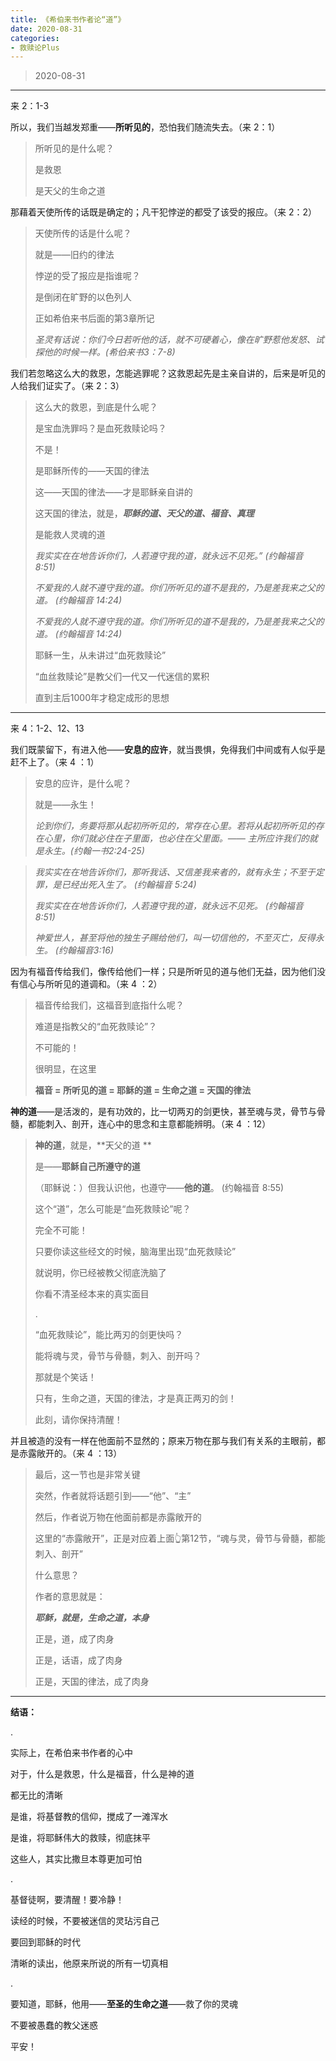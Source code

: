 ```yaml
---
title: 《希伯来书作者论“道”》
date: 2020-08-31 
categories:
- 救赎论Plus
---
```

> 2020-08-31

---

来 2：1-3 

所以，我们当越发郑重——**所听见的**，恐怕我们随流失去。（来 2：1）

> 所听见的是什么呢？
> 
> 是救恩
> 
> 是天父的生命之道

那藉着天使所传的话既是确定的；凡干犯悖逆的都受了该受的报应。（来 2：2） 

> 天使所传的话是什么呢？
> 
> 就是——旧约的律法
> 
> 悖逆的受了报应是指谁呢？
> 
> 是倒闭在旷野的以色列人
> 
> 正如希伯来书后面的第3章所记
> 
> *圣灵有话说：你们今日若听他的话，就不可硬着心，像在旷野惹他发怒、试探他的时候一样。(希伯来书3：7-8)*

<!--more-->

我们若忽略这么大的救恩，怎能逃罪呢？这救恩起先是主亲自讲的，后来是听见的人给我们证实了。（来 2：3） 

> 这么大的救恩，到底是什么呢？
> 
> 是宝血洗罪吗？是血死救赎论吗？
> 
> 不是！
> 
> 是耶稣所传的——天国的律法
> 
> 这——天国的律法——才是耶稣亲自讲的
> 
> 这天国的律法，就是，***耶稣的道、天父的道、福音、真理***
> 
> 是能救人灵魂的道
> 
> *我实实在在地告诉你们，人若遵守我的道，就永远不见死。”  (约翰福音 8:51)*
> 
> *不爱我的人就不遵守我的道。你们所听见的道不是我的，乃是差我来之父的道。 (约翰福音 14:24)*
> 
> *不爱我的人就不遵守我的道。你们所听见的道不是我的，乃是差我来之父的道。 (约翰福音 14:24)*
> 
> 耶稣一生，从未讲过“血死救赎论”
> 
> “血丝救赎论”是教父们一代又一代迷信的累积
> 
> 直到主后1000年才稳定成形的思想

---

来 4：1-2、12、13

我们既蒙留下，有进入他——**安息的应许**，就当畏惧，免得我们中间或有人似乎是赶不上了。（来 4 ：1）

> 安息的应许，是什么呢？
> 
> 就是——永生！
> 
> *论到你们，务要将那从起初所听见的，常存在心里。若将从起初所听见的存在心里，你们就必住在子里面，也必住在父里面。—— 主所应许我们的就是永生。(约翰一书2:24-25)*

> 
> *我实实在在地告诉你们，那听我话、又信差我来者的，就有永生；不至于定罪，是已经出死入生了。  (约翰福音 5:24)*
> 
> *我实实在在地告诉你们，人若遵守我的道，就永远不见死。  (约翰福音 8:51)*
> 
> *神爱世人，甚至将他的独生子赐给他们，叫一切信他的，不至灭亡，反得永生。 (约翰福音3:16)*

因为有福音传给我们，像传给他们一样；只是所听见的道与他们无益，因为他们没有信心与所听见的道调和。（来 4 ：2）

> 福音传给我们，这福音到底指什么呢？
> 
> 难道是指教父的“血死救赎论”？
> 
> 不可能的！
> 
> 很明显，在这里
> 
> **福音 = 所听见的道 = 耶稣的道 = 生命之道 = 天国的律法**

**神的道**——是活泼的，是有功效的，比一切两刃的剑更快，甚至魂与灵，骨节与骨髓，都能刺入、剖开，连心中的思念和主意都能辨明。（来 4 ：12） 

> **神的道**，就是，**天父的道 **
> 
> 是——**耶稣自己所遵守的道**
> 
> （耶稣说：）但我认识他，也遵守——**他的道**。  (约翰福音 8:55)
> 
> 这个“道”，怎么可能是“血死救赎论”呢？
> 
> 完全不可能！
> 
> 只要你读这些经文的时候，脑海里出现“血死救赎论”
> 
> 就说明，你已经被教父彻底洗脑了
> 
> 你看不清圣经本来的真实面目
> 
> .
> 
> “血死救赎论”，能比两刃的剑更快吗？
> 
> 能将魂与灵，骨节与骨髓，刺入、剖开吗？
> 
> 那就是个笑话！
> 
> 只有，生命之道，天国的律法，才是真正两刃的剑！
> 
> 此刻，请你保持清醒！

并且被造的没有一样在他面前不显然的；原来万物在那与我们有关系的主眼前，都是赤露敞开的。（来 4 ：13）

> 最后，这一节也是非常关键
> 
> 突然，作者就将话题引到——“他”、“主”
> 
> 然后，作者说万物在他面前都是赤露敞开的
> 
> 这里的“赤露敞开”，正是对应着上面👆第12节，“魂与灵，骨节与骨髓，都能刺入、剖开”
> 
> 什么意思？
> 
> 作者的意思就是：
> 
> ***耶稣，就是，生命之道，本身***
> 
> 正是，道，成了肉身
> 
> 正是，话语，成了肉身
> 
> 正是，天国的律法，成了肉身

---

**结语：**

.

实际上，在希伯来书作者的心中

对于，什么是救恩，什么是福音，什么是神的道

都无比的清晰 

是谁，将基督教的信仰，搅成了一滩浑水

是谁，将耶稣伟大的救赎，彻底抹平

这些人，其实比撒旦本尊更加可怕

.

基督徒啊，要清醒！要冷静！

读经的时候，不要被迷信的灵玷污自己

要回到耶稣的时代

清晰的读出，他原来所说的所有一切真相

.

要知道，耶稣，他用——**至圣的生命之道**——救了你的灵魂

不要被愚蠢的教父迷惑

平安！









